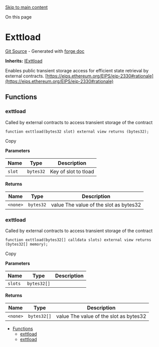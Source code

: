 [Skip to main content](https://docs.uniswap.org/contracts/v4/reference/core/Exttload#)

On this page

# Exttload

[Git Source](https://github.com/uniswap/v4-core/blob/b619b6718e31aa5b4fa0286520c455ceb950276d/src/Exttload.sol) \- Generated with [forge doc](https://book.getfoundry.sh/reference/forge/forge-doc)

**Inherits:** [IExttload](https://docs.uniswap.org/contracts/v4/reference/core/interfaces/IExttload)

Enables public transient storage access for efficient state retrieval by external contracts.
[https://eips.ethereum.org/EIPS/eip-2330#rationale](https://eips.ethereum.org/EIPS/eip-2330#rationale)

## Functions [​](https://docs.uniswap.org/contracts/v4/reference/core/Exttload\#functions "Direct link to heading")

### exttload [​](https://docs.uniswap.org/contracts/v4/reference/core/Exttload\#exttload-1 "Direct link to heading")

Called by external contracts to access transient storage of the contract

```codeBlockLines_mRuA
function exttload(bytes32 slot) external view returns (bytes32);

```

Copy

**Parameters**

| Name | Type | Description |
| --- | --- | --- |
| `slot` | `bytes32` | Key of slot to tload |

**Returns**

| Name | Type | Description |
| --- | --- | --- |
| `<none>` | `bytes32` | value The value of the slot as bytes32 |

### exttload [​](https://docs.uniswap.org/contracts/v4/reference/core/Exttload\#exttload-2 "Direct link to heading")

Called by external contracts to access transient storage of the contract

```codeBlockLines_mRuA
function exttload(bytes32[] calldata slots) external view returns (bytes32[] memory);

```

Copy

**Parameters**

| Name | Type | Description |
| --- | --- | --- |
| `slots` | `bytes32[]` |  |

**Returns**

| Name | Type | Description |
| --- | --- | --- |
| `<none>` | `bytes32[]` | value The value of the slot as bytes32 |

- [Functions](https://docs.uniswap.org/contracts/v4/reference/core/Exttload#functions)
  - [exttload](https://docs.uniswap.org/contracts/v4/reference/core/Exttload#exttload-1)
  - [exttload](https://docs.uniswap.org/contracts/v4/reference/core/Exttload#exttload-2)